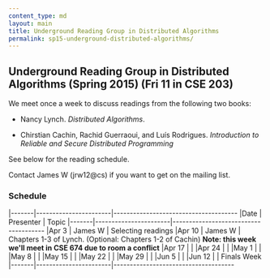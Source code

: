 ```yaml
---
content_type: md
layout: main
title: Underground Reading Group in Distributed Algorithms
permalink: sp15-underground-distributed-algorithms/
---
```


## Underground Reading Group in Distributed Algorithms (Spring 2015) (Fri 11 in CSE 203)

We meet once a week to discuss readings from the following two books:

* Nancy Lynch. *Distributed Algorithms*.

* Chirstian Cachin, Rachid Guerraoui, and Luís Rodrigues. *Introduction to
  Reliable and Secure Distributed Programming*

See below for the reading schedule.

Contact James W (jrw12@cs) if you want to get on the mailing list.

### Schedule

|-------|-----------------------|--------------------------------------
|Date   | Presenter             | Topic
|-------|-----------------------|--------------------------------------
|Apr  3 | James W               | Selecting readings
|Apr 10 | James W               | Chapters 1-3 of Lynch. (Optional: Chapters 1-2 of Cachin) **Note: this week we'll meet in CSE 674 due to room a conflict**
|Apr 17 |                       | 
|Apr 24 |                       | 
|May  1 |                       | 
|May  8 |                       | 
|May 15 |                       | 
|May 22 |                       | 
|May 29 |                       | 
|Jun  5 |                       | 
|Jun 12 |                       | Finals Week
|-------|-----------------------|-------------------------------------
